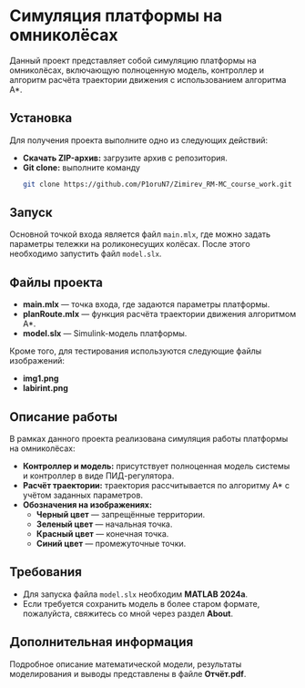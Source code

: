 # Симуляция платформы на омниколёсах

Данный проект представляет собой симуляцию платформы на омниколёсах, включающую полноценную модель, контроллер и алгоритм расчёта траектории движения с использованием алгоритма A*.

## Установка

Для получения проекта выполните одно из следующих действий:

- **Скачать ZIP-архив:** загрузите архив с репозитория.
- **Git clone:** выполните команду
  ```bash
  git clone https://github.com/P1oruN7/Zimirev_RM-MC_course_work.git
  ```

## Запуск

Основной точкой входа является файл `main.mlx`, где можно задать параметры тележки на роликонесущих колёсах. После этого необходимо запустить файл `model.slx`.


## Файлы проекта

- **main.mlx** — точка входа, где задаются параметры платформы.
- **planRoute.mlx** — функция расчёта траектории движения алгоритмом A*.
- **model.slx** — Simulink-модель платформы.

Кроме того, для тестирования используются следующие файлы изображений:
- **img1.png**
- **labirint.png**

## Описание работы

В рамках данного проекта реализована симуляция работы платформы на омниколёсах:
- **Контроллер и модель:** присутствует полноценная модель системы и контроллер в виде ПИД-регулятора.
- **Расчёт траектории:** траектория рассчитывается по алгоритму A* с учётом заданных параметров.
- **Обозначения на изображениях:**
  - **Черный цвет** — запрещённые территории.
  - **Зеленый цвет** — начальная точка.
  - **Красный цвет** — конечная точка.
  - **Синий цвет** — промежуточные точки.

## Требования

- Для запуска файла `model.slx` необходим **MATLAB 2024a**.
- Если требуется сохранить модель в более старом формате, пожалуйста, свяжитесь со мной через раздел **About**.

## Дополнительная информация

Подробное описание математической модели, результаты моделирования и выводы представлены в файле **Отчёт.pdf**.
